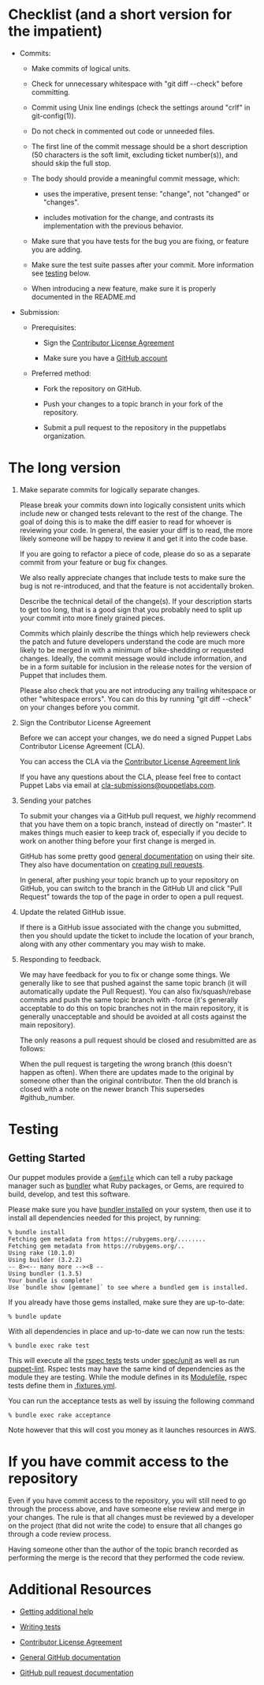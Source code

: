 Checklist (and a short version for the impatient)
=================================================

  * Commits:

    - Make commits of logical units.

    - Check for unnecessary whitespace with "git diff --check" before
      committing.

    - Commit using Unix line endings (check the settings around "crlf" in
      git-config(1)).

    - Do not check in commented out code or unneeded files.

    - The first line of the commit message should be a short
      description (50 characters is the soft limit, excluding ticket
      number(s)), and should skip the full stop.

    - The body should provide a meaningful commit message, which:

      - uses the imperative, present tense: "change", not "changed" or
        "changes".

      - includes motivation for the change, and contrasts its
        implementation with the previous behavior.

    - Make sure that you have tests for the bug you are fixing, or
      feature you are adding.

    - Make sure the test suite passes after your commit. More information see
      [testing](#Testing) below.

    - When introducing a new feature, make sure it is properly
      documented in the README.md

  * Submission:

    * Prerequisites:

      - Sign the [Contributor License Agreement](https://cla.puppetlabs.com/)

      - Make sure you have a [GitHub account](https://github.com/join)

    * Preferred method:

      - Fork the repository on GitHub.

      - Push your changes to a topic branch in your fork of the
        repository.

      - Submit a pull request to the repository in the puppetlabs
        organization.

The long version
================

  1.  Make separate commits for logically separate changes.

      Please break your commits down into logically consistent units
      which include new or changed tests relevant to the rest of the
      change. The goal of doing this is to make the diff easier to
      read for whoever is reviewing your code. In general, the easier
      your diff is to read, the more likely someone will be happy to
      review it and get it into the code base.

      If you are going to refactor a piece of code, please do so as a
      separate commit from your feature or bug fix changes.

      We also really appreciate changes that include tests to make
      sure the bug is not re-introduced, and that the feature is not
      accidentally broken.

      Describe the technical detail of the change(s). If your
      description starts to get too long, that is a good sign that you
      probably need to split up your commit into more finely grained
      pieces.

      Commits which plainly describe the things which help
      reviewers check the patch and future developers understand the
      code are much more likely to be merged in with a minimum of
      bike-shedding or requested changes. Ideally, the commit message
      would include information, and be in a form suitable for
      inclusion in the release notes for the version of Puppet that
      includes them.

      Please also check that you are not introducing any trailing
      whitespace or other "whitespace errors". You can do this by
      running "git diff --check" on your changes before you commit.

  2.  Sign the Contributor License Agreement

      Before we can accept your changes, we do need a signed Puppet
      Labs Contributor License Agreement (CLA).

      You can access the CLA via the [Contributor License Agreement link](https://cla.puppetlabs.com/)

      If you have any questions about the CLA, please feel free to
      contact Puppet Labs via email at cla-submissions@puppetlabs.com.

  3.  Sending your patches

      To submit your changes via a GitHub pull request, we _highly_
      recommend that you have them on a topic branch, instead of
      directly on "master".
      It makes things much easier to keep track of, especially if
      you decide to work on another thing before your first change
      is merged in.

      GitHub has some pretty good
      [general documentation](http://help.github.com/) on using
      their site. They also have documentation on
      [creating pull requests](http://help.github.com/send-pull-requests/).

      In general, after pushing your topic branch up to your
      repository on GitHub, you can switch to the branch in the
      GitHub UI and click "Pull Request" towards the top of the page
      in order to open a pull request.

  4.  Update the related GitHub issue.

      If there is a GitHub issue associated with the change you
      submitted, then you should update the ticket to include the
      location of your branch, along with any other commentary you
      may wish to make.

  5.  Responding to feedback.

      We may have feedback for you to fix or change some things. We generally
      like to see that pushed against the same topic branch (it will
      automatically update the Pull Request). You can also
      fix/squash/rebase commits and push the same topic branch with
      -force (it's generally acceptable to do this on topic branches not
      in the main repository, it is generally unacceptable and should be
      avoided at all costs against the main repository).

      The only reasons a pull request should be closed and resubmitted are as follows:

      When the pull request is targeting the wrong branch (this doesn't happen as often).
      When there are updates made to the original by someone other than the original
      contributor. Then the old branch is closed with a note on the newer branch This
      supersedes #github_number.


Testing
=======

Getting Started
---------------

Our puppet modules provide a [`Gemfile`](./Gemfile) which can tell a ruby
package manager such as [bundler](http://bundler.io/) what Ruby packages,
or Gems, are required to build, develop, and test this software.

Please make sure you have [bundler installed](http://bundler.io/#getting-started)
on your system, then use it to install all dependencies needed for this project,
by running:

```shell
% bundle install
Fetching gem metadata from https://rubygems.org/........
Fetching gem metadata from https://rubygems.org/..
Using rake (10.1.0)
Using builder (3.2.2)
-- 8><-- many more --><8 --
Using bundler (1.3.5)
Your bundle is complete!
Use `bundle show [gemname]` to see where a bundled gem is installed.
```

If you already have those gems installed, make sure they are up-to-date:

```shell
% bundle update
```

With all dependencies in place and up-to-date we can now run the tests:

```shell
% bundle exec rake test
```

This will execute all the [rspec tests](http://rspec-puppet.com/) tests
under [spec/unit](./spec/unit) as well as run [puppet-lint](http://puppet-lint.com/).
Rspec tests may have the same kind of dependencies as the module they are testing.
While the module defines in its [Modulefile](./Modulefile), rspec tests define
them in [.fixtures.yml](./fixtures.yml).

You can run the acceptance tests as well by issuing the following command

```shell
% bundle exec rake acceptance
```

Note however that this will cost you money as it launches resources in AWS.


If you have commit access to the repository
===========================================

Even if you have commit access to the repository, you will still need to
go through the process above, and have someone else review and merge
in your changes. The rule is that all changes must be reviewed by a
developer on the project (that did not write the code) to ensure that
all changes go through a code review process.

Having someone other than the author of the topic branch recorded as
performing the merge is the record that they performed the code
review.


Additional Resources
====================

* [Getting additional help](http://puppetlabs.com/community/get-help)

* [Writing tests](https://docs.puppetlabs.com/guides/module_guides/bgtm.html#step-three-module-testing)

* [Contributor License Agreement](https://cla.puppetlabs.com/)

* [General GitHub documentation](http://help.github.com/)

* [GitHub pull request documentation](http://help.github.com/send-pull-requests/)

